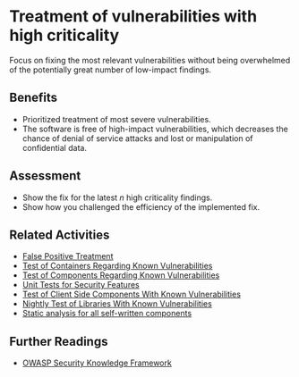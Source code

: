 # Treatment of vulnerabilities with high criticality

Focus on fixing the most relevant vulnerabilities without being overwhelmed of the potentially great number of low-impact findings.

## Benefits

- Prioritized treatment of most severe vulnerabilities.
- The software is free of high-impact vulnerabilities, which decreases the chance of denial of service attacks and lost or manipulation of confidential data.

## Assessment

- Show the fix for the latest *n* high criticality findings.
- Show how you challenged the efficiency of the implemented fix.

## Related Activities

- [False Positive Treatment](../yellow/false-positive-treatment.md)
- [Test of Containers Regarding Known Vulnerabilities](../green/test-of-container-images-regarding-known-vulnerabilities.md)
- [Test of Components Regarding Known Vulnerabilities](../yellow/test-of-components-regarding-known-vulnerabilities.md)
- [Unit Tests for Security Features](../yellow/unit-tests-for-security-features.md)
- [Test of Client Side Components With Known Vulnerabilities](../orange/test-of-client-side-components-with-known-vulnerabilities.md)
- [Nightly Test of Libraries With Known Vulnerabilities](../orange/nightly-test-of-libraries-with-known-vulnerabilities.md)
- [Static analysis for all self-written components](static-analysis-for-all-self-written-components.md)

## Further Readings

- [OWASP Security Knowledge Framework](https://owasp.org/www-project-security-knowledge-framework/)
